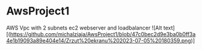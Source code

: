 # AwsProject1
AWS Vpc with 2 subnets ec2 webserver and loadbalancer
 ![Alt text][(https://github.com/michalziaja/AwsProject1/blob/47c0bec2d9e3ba0b0ff3a4e1b19093a89e404e14/Zrzut%20ekranu%202023-07-05%20180359.png)]
